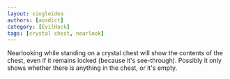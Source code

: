```yaml
---
layout: singleidea
authors: [aosdict]
category: [EvilHack]
tags: [crystal chest, nearlook]
---
```

Nearlooking while standing on a crystal chest will show the contents of the chest, even if it remains locked (because it's see-through). Possibly it only shows whether there is anything in the chest, or it's empty.
